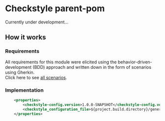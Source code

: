 # Checkstyle parent-pom #

Currently under development...

## How it works

### Requirements

All requirements for this module were elicited using the behavior-driven-development (BDD) approach and written down in 
the form of scenarios using Gherkin.<br />
Click here to see <a class="none" href="../parent-pom-acceptancetests/serenity/4d343bac90baca5f36310f7896bee3460f964b8ee6a6efe0bb1b6de74e35bfc0.html">all scenarios</a>.

### Implementation

```xml
	<properties>
		<checkstyle-config.version>1.0.0-SNAPSHOT</checkstyle-config.version>
		<checkstyle_configuration_file>${project.build.directory}/generated-resources/devtime_checks.xml</checkstyle_configuration_file>
	</properties>
```